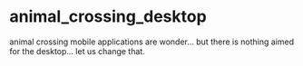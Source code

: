 # animal_crossing_desktop
animal crossing mobile applications are wonder... but there is nothing aimed for the desktop... let us change that. 
